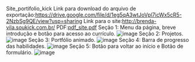 Site_portifolio_kick
Link para download do arquivo de exportação:https://drive.google.com/file/d/1eg5qA3wtJoVpl7icWx5cR5-2NzbSg9QE/view?usp=sharing
Link para o site:http://brenda-vila.soukick.com.br/
PDF:[pdf_site.pdf](https://github.com/brenda-polide/Desafio---Parada-44/files/8406245/pdf_site.pdf)
Seção 1: Menu da página, breve introdução e botão para acesso ao currículo.
![image](https://user-images.githubusercontent.com/93230723/161462357-abb81a44-ac5b-4913-96fd-1d9779883be8.png)
Seção 2: Projetos.
![image](https://user-images.githubusercontent.com/93230723/161462470-14c910c9-0a34-4872-a7d3-ec8bf8bae5f6.png)
Seção 3: Portfólio animado.
![image](https://user-images.githubusercontent.com/93230723/161462589-d49371be-8fcc-417a-9226-042c64338487.png)
Seção 4: Barra de progresso das habilidades.
![image](https://user-images.githubusercontent.com/93230723/161462711-911c31d5-39c9-4955-b97d-dbaa2e526395.png)
Seção 5: Botão para voltar ao início e Botão de formulário.
![image](https://user-images.githubusercontent.com/93230723/161462775-48a9b928-a2f1-47ae-a937-20d73f0b7e10.png)
